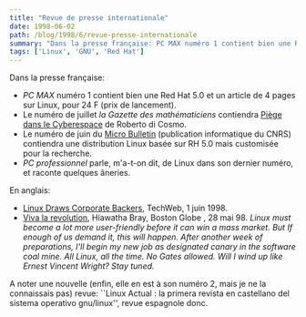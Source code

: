 ```yaml
---
title: "Revue de presse internationale"
date: 1998-06-02
path: /blog/1998/6/revue-presse-internationale
summary: "Dans la presse française: PC MAX numéro 1 contient bien une Red Hat 5.0 et un article de 4 pages sur Linux, pour 24 F (prix de lancement)."
tags: ['Linux', 'GNU', 'Red Hat']
---
```


<P>
Dans la presse française:
</P>

<UL>

<LI><EM>PC MAX</EM> numéro 1 contient bien une Red Hat 5.0 et un article
de 4 pages sur Linux, pour 24 F (prix de lancement).
<LI>Le numéro de juillet <EM>la Gazette des mathématiciens</EM>
contiendra <A HREF="http://www.mmedium.com/dossiers/piege/">Piège dans
le Cyberespace</A> de Roberto di Cosmo.
<LI>Le numéro de juin du <A HREF="http://www.dsi.cnrs.fr/~lmb/LMB.html">Micro Bulletin</A> (publication informatique du CNRS) contiendra
une distribution Linux basée sur RH 5.0 mais customisée pour la
recherche.
<LI><EM>PC professionnel</EM> parle, m'a-t-on dit, de Linux dans son dernier
numéro, et raconte quelques âneries.
</UL>

<P>
En anglais:
</P>

<UL>

<LI><A HREF="http://www.techweb.com/wire/story/TWB19980601S0002">Linux Draws Corporate Backers</A>, TechWeb, 1 juin 1998.
<LI><A HREF="http://www.boston.com/dailyglobe/globehtml/148/Viva_la_revolution.htm">Viva la revolution</A>, Hiawatha Bray, Boston Globe , 28 mai 98.
<EM>Linux must become a lot more user-friendly before it can win a mass
market. But If enough of us demand it, this will happen. After another
week of preparations, I'll begin my new job as designated canary in the
software coal mine. All Linux, all the time. No Gates allowed. Will I
wind up like Ernest Vincent Wright? Stay tuned.</EM>
</UL>

<P>
A noter une nouvelle (enfin, elle en est à son numéro 2, mais je ne la
connaissais pas) revue: ``Linux Actual : la primera revista en castellano
del sistema operativo gnu/linux'', revue espagnole donc.
</P>


